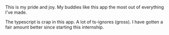 This is my pride and joy. My buddies like this app the most out of everything I've made.

The typescript is crap in this app. A lot of ts-ignores (gross). I have gotten a fair amount better since starting this internship. 
